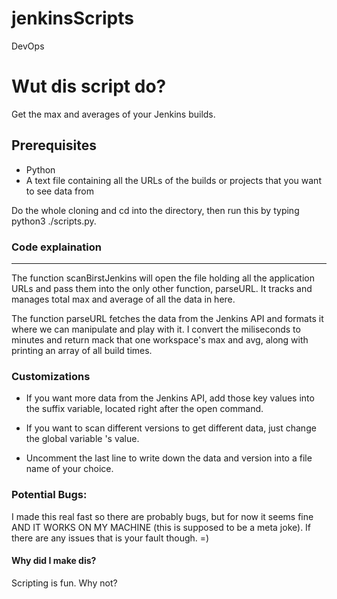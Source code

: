 # jenkinsScripts
DevOps

# Wut dis script do?
Get the max and averages of your Jenkins builds. 

## Prerequisites
* Python
* A text file containing all the URLs of the builds or projects that you want to see data from

Do the whole cloning and cd into the directory, then run this by typing python3 ./scripts.py.  


### Code explaination 
___
The function scanBirstJenkins will open the file holding all the application URLs and pass them into the only other function, parseURL. 
It tracks and manages total max and average of all the data in here.

The function parseURL fetches the data from the Jenkins API and formats it where we can manipulate and play with it.
I convert the miliseconds to minutes and return mack that one workspace's max and avg, along with printing an array of all build times.  

### Customizations
* If you want more data from the Jenkins API, add those key values into the suffix variable, located right after the open command.  

* If you want to scan different versions to get different data, just change the global variable <version>'s value.  
  
* Uncomment the last line to write down the data and version into a file name of your choice.  

### Potential Bugs:
I made this real fast so there are probably bugs, but for now it seems fine AND IT WORKS ON MY MACHINE (this is supposed to be a meta joke).
If there are any issues that is your fault though. =)

#### Why did I make dis?
Scripting is fun. Why not?
